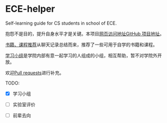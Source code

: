 # ECE-helper

Self-learning guide for CS students in school of ECE.

抱怨不是目的，提升自身水平才是关键。本项目[网页访问地址](https://helper.suith.xyz/)[GitHub 项目地址](https://github.com/asuith/ECE-helper)。

[书籍、课程推荐](/book-and-course.md)从聊天记录总结而来，推荐了一些可用于自学的书籍和课程。

[学习小组](/study-group.md)是学院内部有意一起学习的人组成的小组，相互帮助，暂不对学院外开放。

欢迎[Pull requests](https://github.com/asuith/ECE-helper/pulls)进行补充。

TODO:

- [x] 学习小组
- [ ] 实验室评价
- [ ] 前辈去向

